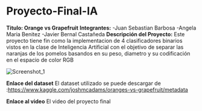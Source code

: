 # Proyecto-Final-IA
**Titulo: Orange vs Grapefruit**
**Integrantes:**
-Juan Sebastian Barbosa 
                    -Angela Maria Benitez
                    -Javier Bernal Castañeda
**Descripción del Proyecto:** 
Este proyecto tiene fin como la implementacion de 4 clasificadores binarios vistos en la clase de Inteligencia Artificial con el objetivo de separar las naranjas de los pomelos basandos en su peso, diametro y su codificación en el espacio de color RGB

![Screenshot_1](https://user-images.githubusercontent.com/74978053/101198697-da60b380-3631-11eb-9e7e-d2cf679ad4a4.png)

**Enlace del dataset**
El dataset utilizado se puede descargar de :https://www.kaggle.com/joshmcadams/oranges-vs-grapefruit/metadata

**Enlace al video**
El video del proyecto final 